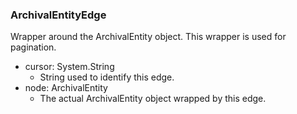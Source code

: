 ### ArchivalEntityEdge
Wrapper around the ArchivalEntity object. This wrapper is used for pagination.

- cursor: System.String
  - String used to identify this edge.
- node: ArchivalEntity
  - The actual ArchivalEntity object wrapped by this edge.
